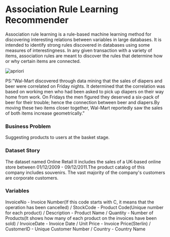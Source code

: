 # Association Rule Learning Recommender
Association rule learning is a rule-based machine learning method for discovering interesting relations between variables in large databases. It is intended to identify strong rules discovered in databases using some measures of interestingness. In any given transaction with a variety of items, association rules are meant to discover the rules that determine how or why certain items are connected.
 
![apriori](https://user-images.githubusercontent.com/33136610/148420258-44acfa39-6e96-4b4f-9e2b-71e76392ed21.png)

PS:"Wal-Mart discovered through data mining that the sales of diapers and beer were correlated on Friday nights. It determined that the correlation was based on working men who had been asked to pick up diapers on their way home from work. On Fridays the men figured they deserved a six-pack of beer for their trouble; hence the connection between beer and diapers.By moving these two items closer together, Wal-Mart reportedly saw the sales of both items increase geometrically.”

### Business Problem
Suggesting products to users at the basket stage.

### Dataset Story
The dataset named Online Retail II includes the sales of a UK-based online store between 01/12/2009 - 09/12/2011.The product catalog of this company includes souvenirs. The vast majority of the company's customers are corporate customers.

### Variables
InvoiceNo - Invoice Number(If this code starts with C, it means that the operation has been cancelled) / StockCode - Product Code(Unique number for each product) /
Description - Product Name / Quantity - Number of Products(It shows how many of each product on the invoices have been sold) / InvoiceDate - Invoice Date / 
Unit Price - Invoice Price(Sterlin) / CustomerID - Unique Customer Number / Country - Country Name
